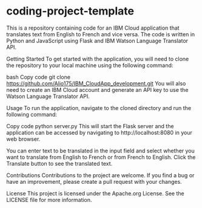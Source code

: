 # coding-project-template
This is a repository containing code for an IBM Cloud application that translates text from English to French and vice versa. The code is written in Python and JavaScript using Flask and IBM Watson Language Translator API.

Getting Started
To get started with the application, you will need to clone the repository to your local machine using the following command:

bash
Copy code
git clone https://github.com/Alio175/IBM_CloudApp_development.git
You will also need to create an IBM Cloud account and generate an API key to use the Watson Language Translator API.

Usage
To run the application, navigate to the cloned directory and run the following command:

Copy code
python server.py
This will start the Flask server and the application can be accessed by navigating to http://localhost:8080 in your web browser.

You can enter text to be translated in the input field and select whether you want to translate from English to French or from French to English. Click the Translate button to see the translated text.

Contributions
Contributions to the project are welcome. If you find a bug or have an improvement, please create a pull request with your changes.

License
This project is licensed under the Apache.org License. See the LICENSE file for more information.
